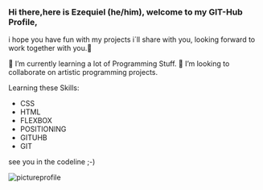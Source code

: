 ### Hi there,here is Ezequiel (he/him), welcome to my GIT-Hub Profile, 


i hope you have fun with my projects i´ll share with you, looking forward to work together with you.👋

🌱 I’m currently learning a lot of Programming Stuff.
👯 I’m looking to collaborate on artistic programming projects. 

Learning these Skills:

* CSS
* HTML
* FLEXBOX
* POSITIONING
* GITUHB
* GIT


see you in the codeline ;-)

![pictureprofile](https://gifdb.com/images/thumbnail/coding-animated-laptop-flow-stream-ja04010rm5o68zfk.gif)
<!--
**ezecodo/ezecodo** is a ✨ _special_ ✨ repository because its `README.md` (this file) appears on your GitHub profile.

Here are some ideas to get you started:

- 🔭 I’m currently working on ...
- 🌱 I’m currently learning ...
- 👯 I’m looking to collaborate on ...
- 🤔 I’m looking for help with ...
- 💬 Ask me about ...
- 📫 How to reach me: ...
- 😄 Pronouns: ...
- ⚡ Fun fact: ...
-->
